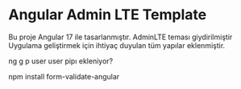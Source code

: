 # Angular Admin LTE Template

Bu proje Angular 17 ile tasarlanmıştır.
AdminLTE teması giydirilmiştir
Uygulama geliştirmek için ihtiyaç duyulan tüm yapılar eklenmiştir.


<!-- ayağa kaldırmak için
ng serve  -->
ng g p user     user pipı ekleniyor?

npm install form-validate-angular
